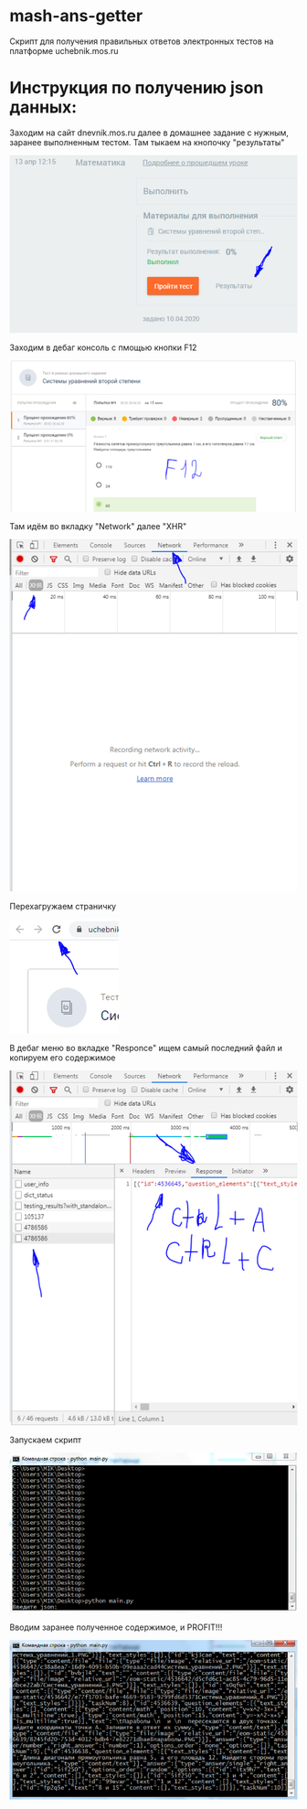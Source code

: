 # mash-ans-getter

Скрипт для получения правильных ответов электронных тестов на платформе uchebnik.mos.ru

# Инструкция по получению json данных:

Заходим на сайт dnevnik.mos.ru далее в домашнее задание с нужным, заранее выполненным тестом. Там тыкаем на кнопочку "результаты"

![1](img/1.PNG)

Заходим в дебаг консоль с пмощью кнопки F12

![2](img/2.PNG)

Там идём во вкладку "Network" далее "XHR"

![3](img/3.PNG)

Перехагружаем страничку

![4](img/4.PNG)

В дебаг меню во вкладке "Responce" ищем самый последний файл и копируем его содержимое 

![5](img/5.PNG)

Запускаем скрипт

![6](img/6.PNG)

Вводим заранее полученное содержимое, и PROFIT!!!

![7](img/7.PNG)











